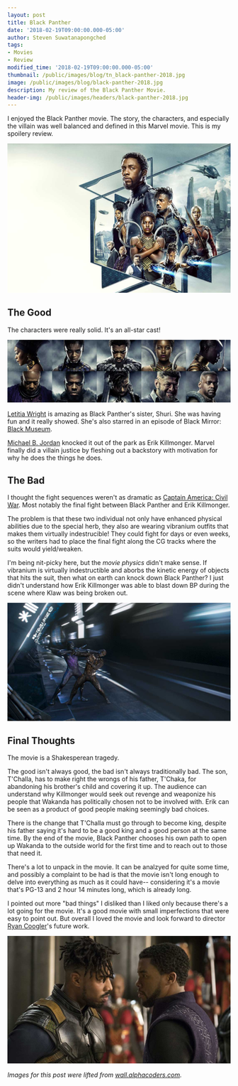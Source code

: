 ```yaml
---
layout: post
title: Black Panther
date: '2018-02-19T09:00:00.000-05:00'
author: Steven Suwatanapongched
tags:
- Movies
- Review
modified_time: '2018-02-19T09:00:00.000-05:00'
thumbnail: /public/images/blog/tn_black-panther-2018.jpg
image: /public/images/blog/black-panther-2018.jpg
description: My review of the Black Panther Movie.
header-img: /public/images/headers/black-panther-2018.jpg
---
```


I enjoyed the Black Panther movie. The story, the characters, and especially the villain was well balanced and defined in this Marvel movie. This is my spoilery review.

![Black Panther](/public/images/blog/black-panther-2018.jpg)

## The Good

The characters were really solid. It's an all-star cast!

![Black Panther cast](/public/images/blog/black-panther-cast.jpg)

[Letitia Wright](http://www.imdb.com/name/nm4004793/) is amazing as Black Panther's sister, Shuri. She was having fun and it really showed. She's also starred in an episode of Black Mirror: [Black Museum](http://www.imdb.com/title/tt5058700/).

[Michael B. Jordan](http://www.imdb.com/name/nm0430107/) knocked it out of the park as Erik Killmonger. Marvel finally did a villain justice by fleshing out a backstory with motivation for why he does the things he does.
## The Bad

I thought the fight sequences weren't as dramatic as [Captain America: Civil War](http://www.imdb.com/title/tt3498820/). Most notably the final fight between Black Panther and Erik Killmonger. 

The problem is that these two individual not only have enhanced physical abilities due to the special herb, they also are wearing vibranium outfits that makes them virtually indestrucible! They could fight for days or even weeks, so the writers had to place the final fight along the CG tracks where the suits would yield/weaken.

I'm being nit-picky here, but the *movie physics* didn't make sense. If vibranium is virtually indestructible and aborbs the kinetic energy of objects that hits the suit, then what on earth can knock down Black Panther? I just didn't understand how Erik Killmonger was able to blast down BP during the scene where Klaw was being broken out.

![Black Panther vs Erik Killmonger](/public/images/blog/black-panther-vs-erik-killmonger.jpg)
## Final Thoughts

The movie is a Shakesperean tragedy. 

The good isn't always good, the bad isn't always traditionally bad. The son, T'Challa, has to make right the wrongs of his father, T'Chaka, for abandoning his brother's child and covering it up. The audience can understand why Killmonger would seek out revenge and weaponize his people that Wakanda has politically chosen not to be involved with. Erik can be seen as a product of good people making seemingly bad choices.

There is the change that T'Challa must go through to become king, despite his father saying it's hard to be a good king and a good person at the same time. By the end of the movie, Black Panther chooses his own path to open up Wakanda to the outside world for the first time and to reach out to those that need it.

There's a lot to unpack in the movie. It can be analzyed for quite some time, and possibly a complaint to be had is that the movie isn't long enough to delve into everything as much as it could have-- considering it's a movie that's PG-13 and 2 hour 14 minutes long, which is already long.

I pointed out more "bad things" I disliked than I liked only because there's a lot going for the movie. It's a good movie with small imperfections that were easy to point out. But overall I loved the movie and look forward to director [Ryan Coogler](http://www.imdb.com/name/nm3363032/)'s future work.

![Erik Killmonger and Black Panther](/public/images/blog/black-panther-erik-killmonger.jpg)

*Images for this post were lifted from [wall.alphacoders.com](https://wall.alphacoders.com).*